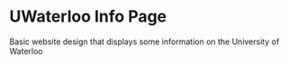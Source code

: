 # UWaterloo Info Page

Basic website design that displays some information on the University of Waterloo
